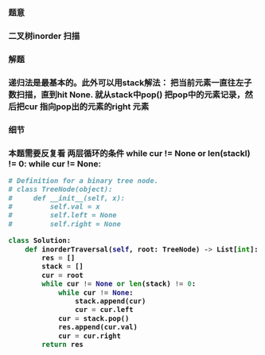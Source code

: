 
<h3>题意<h3>
<p>二叉树inorder 扫描<p>


<h3>解题<h3>
<p>递归法是最基本的。此外可以用stack解法：
把当前元素一直往左子数扫描，直到hit None. 就从stack中pop()
把pop中的元素记录，然后把cur 指向pop出的元素的right 元素<p>


<h3>细节<h3>
<p>本题需要反复看
两层循环的条件
        while cur != None or len(stackl) != 0:
            while cur != None:
<p>



```python
# Definition for a binary tree node.
# class TreeNode(object):
#     def __init__(self, x):
#         self.val = x
#         self.left = None
#         self.right = None

class Solution:
    def inorderTraversal(self, root: TreeNode) -> List[int]:
        res = []
        stack = []
        cur = root
        while cur != None or len(stack) != 0:
            while cur != None:
                stack.append(cur)
                cur = cur.left
            cur = stack.pop()
            res.append(cur.val)
            cur = cur.right
        return res
```
